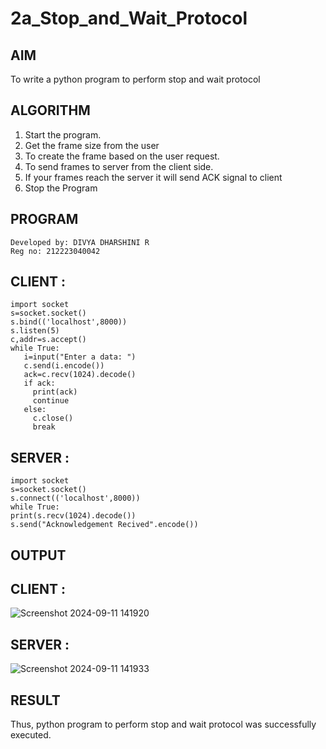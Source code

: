 # 2a_Stop_and_Wait_Protocol
## AIM 
To write a python program to perform stop and wait protocol
## ALGORITHM
1. Start the program.
2. Get the frame size from the user
3. To create the frame based on the user request.
4. To send frames to server from the client side.
5. If your frames reach the server it will send ACK signal to client
6. Stop the Program
## PROGRAM
```
Developed by: DIVYA DHARSHINI R
Reg no: 212223040042
```
## CLIENT :
```
import socket
s=socket.socket()
s.bind(('localhost',8000))
s.listen(5)
c,addr=s.accept()
while True:
   i=input("Enter a data: ")
   c.send(i.encode())
   ack=c.recv(1024).decode()
   if ack:
     print(ack)
     continue
   else:
     c.close()
     break
```
## SERVER :
```
import socket
s=socket.socket()
s.connect(('localhost',8000))
while True:
print(s.recv(1024).decode())
s.send("Acknowledgement Recived".encode())
```
## OUTPUT
## CLIENT :
![Screenshot 2024-09-11 141920](https://github.com/user-attachments/assets/9da88fc5-cd10-492c-9a1a-e3e418e903fe)

## SERVER :
![Screenshot 2024-09-11 141933](https://github.com/user-attachments/assets/47804154-2f4a-4d2a-a3a6-6d03492e41e1)


## RESULT
Thus, python program to perform stop and wait protocol was successfully executed.
